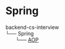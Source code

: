 # Spring

backend-cs-interview<br/>
└── Spring<br/>
&nbsp;&nbsp;&nbsp;&nbsp;&nbsp;&nbsp;&nbsp;└── [AOP](AOP.md)<br/>